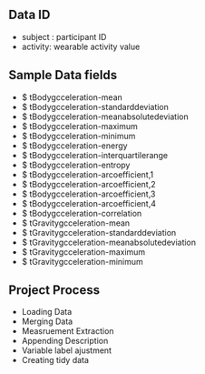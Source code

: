 

## Data ID 

*  subject : participant ID
* activity: wearable activity value 

## Sample Data fields

 * $ tBodygcceleration-mean
 * $ tBodygcceleration-standarddeviation
 * $ tBodygcceleration-meanabsolutedeviation
 * $ tBodygcceleration-maximum
 * $ tBodygcceleration-minimum
 * $ tBodygcceleration-energy
 * $ tBodygcceleration-interquartilerange
 * $ tBodygcceleration-entropy
 * $ tBodygcceleration-arcoefficient,1               
 * $ tBodygcceleration-arcoefficient,2               
 * $ tBodygcceleration-arcoefficient,3               
 * $ tBodygcceleration-arcoefficient,4               
 * $ tBodygcceleration-correlation
 * $ tGravitygcceleration-mean
 * $ tGravitygcceleration-standarddeviation
 * $ tGravitygcceleration-meanabsolutedeviation
 * $ tGravitygcceleration-maximum
 * $ tGravitygcceleration-minimum
  
## Project Process
*  Loading Data
*  Merging Data
*  Measruement Extraction
*  Appending Description 
*  Variable label ajustment 
*  Creating tidy data
